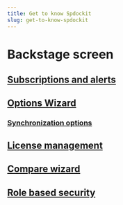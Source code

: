 ```yaml
---
title: Get to know Spdockit
slug: get-to-know-spdockit
---
```


# Backstage screen

## [Subscriptions and alerts](subscriptions-and-alerts.md)

## [Options Wizard](options-wizard.md)
### [Synchronization options](synchronization-options.md)

## [License management](license-management.md)
## [Compare wizard](compare-wizard.md)
## [Role based security](role-based-security.md)